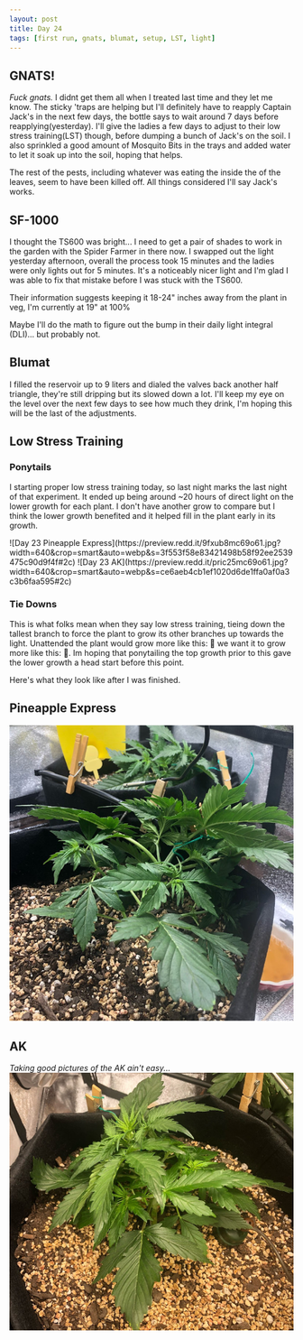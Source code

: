```yaml
---
layout: post
title: Day 24
tags: [first run, gnats, blumat, setup, LST, light]
---
```


## GNATS!

<i class="organge">Fuck gnats.</i> I didnt get them all when I treated last time and they let me know. The sticky 'traps are helping but I'll definitely have to reapply Captain Jack's in the next few days, the bottle says to wait around 7 days before reapplying(yesterday). I'll give the ladies a few days to adjust to their low stress training(LST) though, before dumping a bunch of Jack's on the soil. I also sprinkled a good amount of Mosquito Bits in the trays and added water to let it soak up into the soil, hoping that helps.

The rest of the pests, including whatever was eating the inside the of the leaves, seem to have been killed off. All things considered I'll say Jack's works.

## SF-1000

I thought the TS600 was bright... I need to get a pair of shades to work in the garden with the Spider Farmer in there now. I swapped out the light yesterday afternoon, overall the process took 15 minutes and the ladies were only lights out for 5 minutes. It's a noticeably nicer light and I'm glad I was able to fix that mistake before I was stuck with the TS600. 

Their information suggests keeping it 18-24" inches away from the plant in veg, I'm currently at 19" at 100%

Maybe I'll do the math to figure out the bump in their daily light integral (DLI)... but probably not.

## Blumat

I filled the reservoir up to 9 liters and dialed the valves back another half triangle, they're still dripping but its slowed down a lot. I'll keep my eye on the level over the next few days to see how much they drink, I'm hoping this will be the last of the adjustments.

## Low Stress Training

### Ponytails

I starting proper low stress training today, so last night marks the last night of that experiment. It ended up being around ~20 hours of direct light on the lower growth for each plant. I don't have another grow to compare but I think the lower growth benefited and it helped fill in the plant early in its growth.

<span class="pic-row">
![Day 23 Pineapple Express](https://preview.redd.it/9fxub8mc69o61.jpg?width=640&crop=smart&auto=webp&s=3f553f58e83421498b58f92ee2539475c90d9f4f#2c)
![Day 23 AK](https://preview.redd.it/pric25mc69o61.jpg?width=640&crop=smart&auto=webp&s=ce6aeb4cb1ef1020d6de1ffa0af0a3c3b6faa595#2c)
</span>

### Tie Downs

This is what folks mean when they say low stress training, tieing down the tallest branch to force the plant to grow its other branches up towards the light. Unattended the plant would grow more like this: 🌲 we want it to grow more like this: 🌳. Im hoping that ponytailing the top growth prior to this gave the lower growth a head start before this point. 

Here's what they look like after I was finished.

## Pineapple Express

![Day 24 Pineapple](../public/images/first-run/day24-pineapple.jpeg#75)

## AK

_Taking good pictures of the AK ain't easy..._
![Day 24 AK](../public/images/first-run/day24-ak.jpeg#75)
